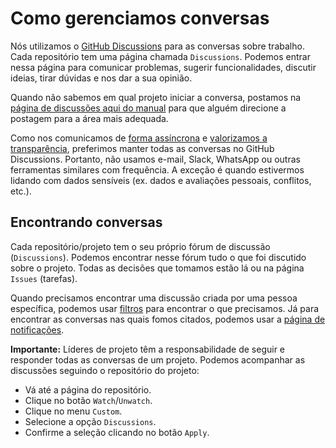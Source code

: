 # Como gerenciamos conversas

Nós utilizamos o [GitHub Discussions](https://docs.github.com/pt/discussions) para as conversas sobre trabalho.
Cada repositório tem uma página chamada `Discussions`.
Podemos entrar nessa página para comunicar problemas, sugerir funcionalidades, discutir ideias, tirar dúvidas e nos dar a sua opinião.

Quando não sabemos em qual projeto iniciar a conversa,
postamos na [página de discussões aqui do manual](https://github.com/zoonk/manual/discussions)
para que alguém direcione a postagem para a área mais adequada.

Como nos comunicamos de [forma assíncrona](./comunicacao/comunicacao-assincrona.md) e [valorizamos a transparência](../sobre/valores.md#transparência),
preferimos manter todas as conversas no GitHub Discussions.
Portanto, não usamos e-mail, Slack, WhatsApp ou outras ferramentas similares com frequência.
A exceção é quando estivermos lidando com dados sensíveis (ex. dados e avaliações pessoais, conflitos, etc.).

## Encontrando conversas

Cada repositório/projeto tem o seu próprio fórum de discussão (`Discussions`).
Podemos encontrar nesse fórum tudo o que foi discutido sobre o projeto.
Todas as decisões que tomamos estão lá ou na página `Issues` (tarefas).

Quando precisamos encontrar uma discussão criada por uma pessoa específica,
podemos usar [filtros](https://docs.github.com/pt/search-github/searching-on-github/searching-discussions) para encontrar o que precisamos.
Já para encontrar as conversas nas quais fomos citados,
podemos usar a [página de notificações](https://github.com/notifications?query=is%3Adiscussion+reason%3Amention+).

**Importante:** Líderes de projeto têm a responsabilidade de seguir e responder todas as conversas de um projeto.
Podemos acompanhar as discussões seguindo o repositório do projeto:

- Vá até a página do repositório.
- Clique no botão `Watch`/`Unwatch`.
- Clique no menu `Custom`.
- Selecione a opção `Discussions`.
- Confirme a seleção clicando no botão `Apply`.
